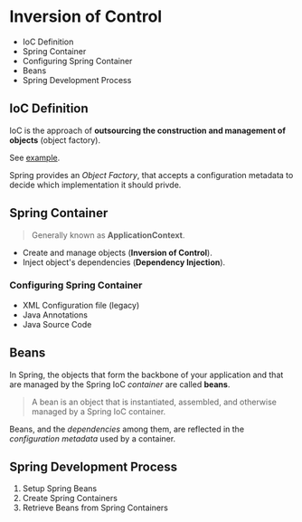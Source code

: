 # Inversion of Control

* IoC Definition
* Spring Container
* Configuring Spring Container
* Beans
* Spring Development Process

## IoC Definition

IoC is the approach of __outsourcing the construction and management of objects__ (object factory).

See [example](../demos/ioc-demo).

Spring provides an _Object Factory_, that accepts a configuration metadata to decide which implementation it should privde.

## Spring Container

> Generally known as __ApplicationContext__.

* Create and manage objects (__Inversion of Control__).
* Inject object's dependencies (__Dependency Injection__).

### Configuring Spring Container

* XML Configuration file (legacy)
* Java Annotations
* Java Source Code

## Beans

In Spring, the objects that form the backbone of your application and that are managed by the Spring IoC _container_ are called __beans__.

> A bean is an object that is instantiated, assembled, and otherwise managed by a Spring IoC container.

Beans, and the _dependencies_ among them, are reflected in the _configuration metadata_ used by a container.

## Spring Development Process

1. Setup Spring Beans
2. Create Spring Containers
3. Retrieve Beans from Spring Containers

